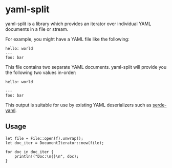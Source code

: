 # yaml-split

yaml-split is a library which provides an iterator over individual YAML documents in a file or stream.

For example, you might have a YAML file like the following:

```
hello: world
---
foo: bar
```

This file contains two separate YAML documents. yaml-split will provide you the following two values in-order:

```
hello: world
```

```
---
foo: bar
```

This output is suitable for use by existing YAML deserializers such as [serde-yaml](https://github.com/dtolnay/serde-yaml).

## Usage

```
let file = File::open(f).unwrap();
let doc_iter = DocumentIterator::new(file);

for doc in doc_iter {
    println!("Doc:\n{}\n", doc);
}
```
